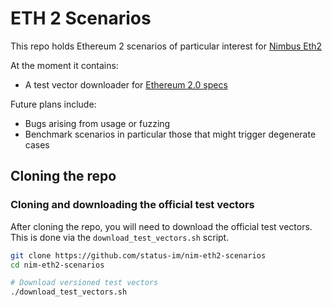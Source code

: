 # ETH 2 Scenarios

This repo holds Ethereum 2 scenarios of particular interest for [Nimbus Eth2](https://github.com/status-im/nim-beacon-chain)

At the moment it contains:
- A test vector downloader for [Ethereum 2.0 specs](https://github.com/ethereum/eth2.0-specs)

Future plans include:
- Bugs arising from usage or fuzzing
- Benchmark scenarios in particular those that might trigger degenerate cases

## Cloning the repo

### Cloning and downloading the official test vectors

After cloning the repo, you will need to download the official test vectors.
This is done via the `download_test_vectors.sh` script.

```bash
git clone https://github.com/status-im/nim-eth2-scenarios
cd nim-eth2-scenarios

# Download versioned test vectors
./download_test_vectors.sh
```

